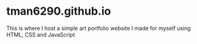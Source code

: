 # tman6290.github.io
This is where I host a simple art portfolio website I made for myself using HTML, CSS and JavaScript

